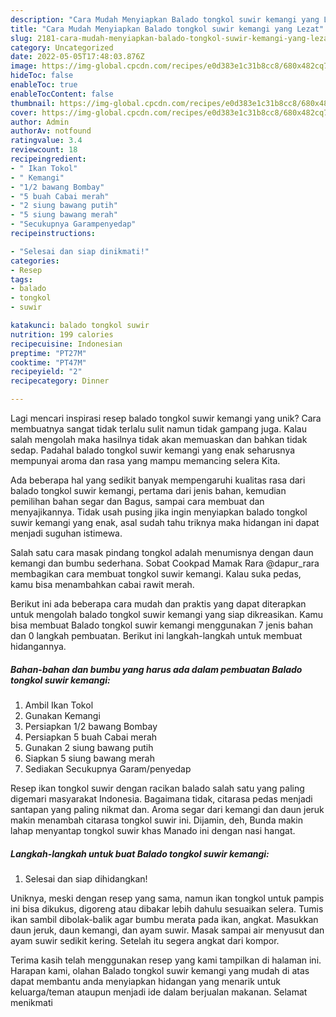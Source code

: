 ```yaml
---
description: "Cara Mudah Menyiapkan Balado tongkol suwir kemangi yang Lezat"
title: "Cara Mudah Menyiapkan Balado tongkol suwir kemangi yang Lezat"
slug: 2181-cara-mudah-menyiapkan-balado-tongkol-suwir-kemangi-yang-lezat
category: Uncategorized
date: 2022-05-05T17:48:03.876Z
image: https://img-global.cpcdn.com/recipes/e0d383e1c31b8cc8/680x482cq70/balado-tongkol-suwir-kemangi-foto-resep-utama.jpg
hideToc: false
enableToc: true
enableTocContent: false
thumbnail: https://img-global.cpcdn.com/recipes/e0d383e1c31b8cc8/680x482cq70/balado-tongkol-suwir-kemangi-foto-resep-utama.jpg
cover: https://img-global.cpcdn.com/recipes/e0d383e1c31b8cc8/680x482cq70/balado-tongkol-suwir-kemangi-foto-resep-utama.jpg
author: Admin
authorAv: notfound
ratingvalue: 3.4
reviewcount: 18
recipeingredient:
- " Ikan Tokol"
- " Kemangi"
- "1/2 bawang Bombay"
- "5 buah Cabai merah"
- "2 siung bawang putih"
- "5 siung bawang merah"
- "Secukupnya Garampenyedap"
recipeinstructions:

- "Selesai dan siap dinikmati!"
categories:
- Resep
tags:
- balado
- tongkol
- suwir

katakunci: balado tongkol suwir 
nutrition: 199 calories
recipecuisine: Indonesian
preptime: "PT27M"
cooktime: "PT47M"
recipeyield: "2"
recipecategory: Dinner

---
```





Lagi mencari inspirasi resep balado tongkol suwir kemangi yang unik? Cara membuatnya sangat tidak terlalu sulit namun tidak gampang juga. Kalau salah mengolah maka hasilnya tidak akan memuaskan dan bahkan tidak sedap. Padahal balado tongkol suwir kemangi yang enak seharusnya mempunyai aroma dan rasa yang mampu memancing selera Kita.





Ada beberapa hal yang sedikit banyak mempengaruhi kualitas rasa dari balado tongkol suwir kemangi, pertama dari jenis bahan, kemudian pemilihan bahan segar dan Bagus, sampai cara membuat dan menyajikannya. Tidak usah pusing jika ingin menyiapkan balado tongkol suwir kemangi yang enak,      asal sudah tahu triknya maka hidangan ini dapat menjadi suguhan istimewa.














Salah satu cara masak pindang tongkol adalah menumisnya dengan daun kemangi dan bumbu sederhana. Sobat Cookpad Mamak Rara @dapur_rara membagikan cara membuat tongkol suwir kemangi. Kalau suka pedas, kamu bisa menambahkan cabai rawit merah.






Berikut ini ada beberapa cara mudah dan praktis yang dapat diterapkan untuk mengolah balado tongkol suwir kemangi yang siap dikreasikan. Kamu bisa membuat Balado tongkol suwir kemangi menggunakan 7 jenis bahan dan 0 langkah pembuatan. Berikut ini langkah-langkah untuk membuat hidangannya.

<!--inarticleads1-->

##### Bahan-bahan dan bumbu yang harus ada dalam pembuatan Balado tongkol suwir kemangi:

1. Ambil  Ikan Tokol
1. Gunakan  Kemangi
1. Persiapkan 1/2 bawang Bombay
1. Persiapkan 5 buah Cabai merah
1. Gunakan 2 siung bawang putih
1. Siapkan 5 siung bawang merah
1. Sediakan Secukupnya Garam/penyedap


Resep ikan tongkol suwir dengan racikan balado salah satu yang paling digemari masyarakat Indonesia. Bagaimana tidak, citarasa pedas menjadi santapan yang paling nikmat dan. Aroma segar dari kemangi dan daun jeruk makin menambah citarasa tongkol suwir ini. Dijamin, deh, Bunda makin lahap menyantap tongkol suwir khas Manado ini dengan nasi hangat. 

<!--inarticleads2-->

##### Langkah-langkah untuk buat Balado tongkol suwir kemangi:


1. Selesai dan siap dihidangkan!

Uniknya, meski dengan resep yang sama, namun ikan tongkol untuk pampis ini bisa dikukus, digoreng atau dibakar lebih dahulu sesuaikan selera. Tumis ikan sambil dibolak-balik agar bumbu merata pada ikan, angkat. Masukkan daun jeruk, daun kemangi, dan ayam suwir. Masak sampai air menyusut dan ayam suwir sedikit kering. Setelah itu segera angkat dari kompor. 

Terima kasih telah menggunakan resep yang kami tampilkan di halaman ini. Harapan kami, olahan Balado tongkol suwir kemangi yang mudah di atas dapat membantu anda menyiapkan hidangan yang menarik untuk keluarga/teman ataupun menjadi ide dalam berjualan makanan. Selamat menikmati

